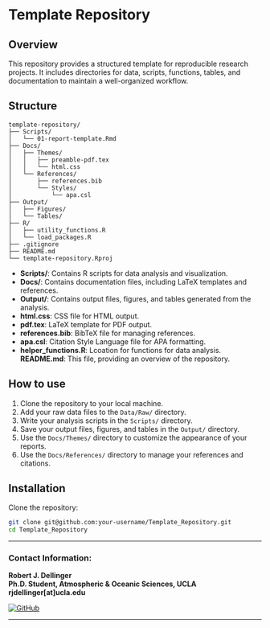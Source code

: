 

# Template Repository  

## Overview  
This repository provides a structured template for reproducible research projects. It includes directories for data, scripts, functions, tables, and documentation to maintain a well-organized workflow.  

## Structure  

```
template-repository/
├── Scripts/
│   └── 01-report-template.Rmd
├── Docs/
│   ├── Themes/
│   │   ├── preamble-pdf.tex
│   │   └── html.css
│   └── References/
│       ├── references.bib
│       └── Styles/
│           └── apa.csl
├── Output/
│   ├── Figures/
│   └── Tables/
├── R/
│   ├── utility_functions.R
│   └── load_packages.R
├── .gitignore
├── README.md
└── template-repository.Rproj
```

- **Scripts/**: Contains R scripts for data analysis and visualization.
- **Docs/**: Contains documentation files, including LaTeX templates and references.
- **Output/**: Contains output files, figures, and tables generated from the analysis.
- **html.css**: CSS file for HTML output.
- **pdf.tex**: LaTeX template for PDF output.
- **references.bib**: BibTeX file for managing references.
- **apa.csl**: Citation Style Language file for APA formatting.
- **helper_functions.R**: Lcoation for functions for data analysis.
 **README.md**: This file, providing an overview of the repository.
 
## How to use  
1. Clone the repository to your local machine.
2. Add your raw data files to the `Data/Raw/` directory.
3. Write your analysis scripts in the `Scripts/` directory.
4. Save your output files, figures, and tables in the `Output/` directory.
5. Use the `Docs/Themes/` directory to customize the appearance of your reports.
6. Use the `Docs/References/` directory to manage your references and citations.

## Installation  
Clone the repository:  
```bash
git clone git@github.com:your-username/Template_Repository.git
cd Template_Repository
```
---

### **Contact Information:**
**Robert J. Dellinger**  
**Ph.D. Student, Atmospheric & Oceanic Sciences, UCLA**  
**rjdellinger[at]ucla.edu**  

[![GitHub](https://img.shields.io/badge/GitHub-rob--dellinger-181717?logo=github&logoColor=white)](https://github.com/rob-dellinger)  

---
